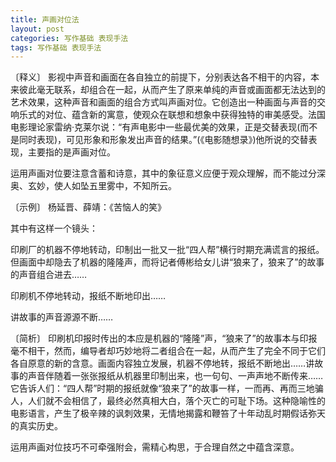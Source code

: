 ```yaml
---
title: 声画对位法
layout: post
categories: 写作基础 表现手法
tags: 写作基础 表现手法
---
```


〔释义〕 影视中声音和画面在各自独立的前提下，分别表达各不相干的内容，本来彼此毫无联系，却组合在一起，从而产生了原来单纯的声音或画面都无法达到的艺术效果，这种声音和画面的组合方式叫声画对位。它创造出一种画面与声音的交响乐式的对位、蕴含新的寓意，使观众在联想和想象中获得独特的审美感受。法国电影理论家雷纳·克莱尔说：“有声电影中一些最优美的效果，正是交替表现(而不是同时表现)，可见形象和形象发出声音的结果。”(《电影随想录》)他所说的交替表现，主要指的是声画对位。

运用声画对位要注意含蓄和诗意，其中的象征意义应便于观众理解，而不能过分深奥、玄妙，使人如坠五里雾中，不知所云。

〔示例〕 杨延晋、薛靖：《苦恼人的笑》

其中有这样一个镜头：

印刷厂的机器不停地转动，印制出一批又一批“四人帮”横行时期充满谎言的报纸。但画面中却隐去了机器的隆隆声，而将记者傅彬给女儿讲“狼来了，狼来了”的故事的声音组合进去……

印刷机不停地转动，报纸不断地印出……

讲故事的声音源源不断……

〔简析〕 印刷机印报时传出的本应是机器的“隆隆”声，“狼来了”的故事本与印报毫不相干，然而，编导者却巧妙地将二者组合在一起，从而产生了完全不同于它们各自原意的新的含意。画面内容独立发展，机器不停地转，报纸不断地出……讲故事的声音伴随着一张张报纸从机器里印制出来，也一句句、一声声地不断传来……它告诉人们：“四人帮”时期的报纸就像“狼来了”的故事一样，一而再、再而三地骗人，人们就不会相信了，最终必然真相大白，落个灭亡的可耻下场。这种隐喻性的电影语言，产生了极辛辣的讽刺效果，无情地揭露和鞭笞了十年动乱时期假话弥天的真实历史。

运用声画对位技巧不可牵强附会，需精心构思，于合理自然之中蕴含深意。 